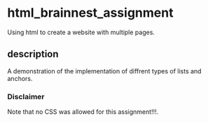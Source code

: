 # html_brainnest_assignment
Using html to create a website with multiple pages.
## description
A demonstration of the implementation of diffrent types of lists and anchors.
### Disclaimer
Note that no CSS was allowed for this assignment!!!.


